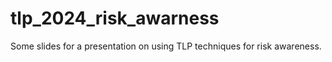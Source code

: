 # tlp_2024_risk_awarness
Some slides for a presentation on using TLP techniques for risk awareness.
